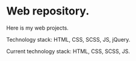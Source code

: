 # Web repository.
Here is my web projects.

Technology stack: HTML, CSS, SCSS, JS, jQuery.

Current technology stack: HTML, CSS, SCSS, JS.
